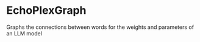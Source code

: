 # EchoPlexGraph
Graphs the connections between words for the weights and parameters of an LLM model
